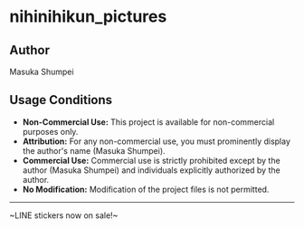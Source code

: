 # nihinihikun_pictures

## Author

Masuka Shumpei

## Usage Conditions

- **Non-Commercial Use:** This project is available for non-commercial purposes only.
 - **Attribution:** For any non-commercial use, you must prominently display the author's name (Masuka Shumpei).
- **Commercial Use:** Commercial use is strictly prohibited except by the author (Masuka Shumpei) and individuals explicitly authorized by the author.
- **No Modification:** Modification of the project files is not permitted.

---

~LINE stickers now on sale!~

